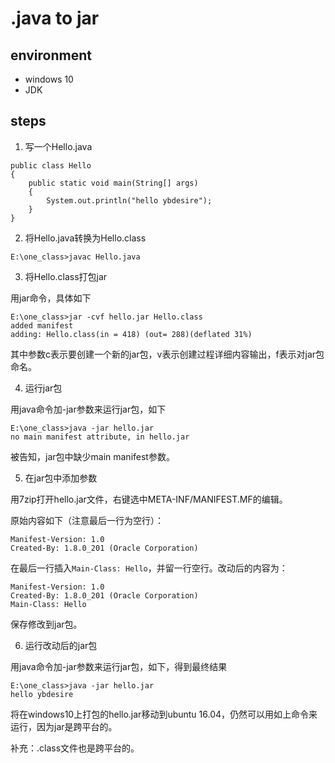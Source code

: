 # .java to jar


## environment

* windows 10
* JDK

## steps


1. 写一个Hello.java

```
public class Hello
{
    public static void main(String[] args)
    {
        System.out.println("hello ybdesire");
    }
}
```

2. 将Hello.java转换为Hello.class

```
E:\one_class>javac Hello.java
```

3. 将Hello.class打包jar

用jar命令，具体如下


```
E:\one_class>jar -cvf hello.jar Hello.class
added manifest
adding: Hello.class(in = 418) (out= 288)(deflated 31%)
```

其中参数c表示要创建一个新的jar包，v表示创建过程详细内容输出，f表示对jar包命名。


4. 运行jar包

用java命令加-jar参数来运行jar包，如下

```
E:\one_class>java -jar hello.jar
no main manifest attribute, in hello.jar
```

被告知，jar包中缺少main manifest参数。


5. 在jar包中添加参数

用7zip打开hello.jar文件，右键选中META-INF/MANIFEST.MF的编辑。

原始内容如下（注意最后一行为空行）：

```
Manifest-Version: 1.0
Created-By: 1.8.0_201 (Oracle Corporation)

```

在最后一行插入`Main-Class: Hello`，并留一行空行。改动后的内容为：

```
Manifest-Version: 1.0
Created-By: 1.8.0_201 (Oracle Corporation)
Main-Class: Hello
```

保存修改到jar包。


6. 运行改动后的jar包

用java命令加-jar参数来运行jar包，如下，得到最终结果

```
E:\one_class>java -jar hello.jar
hello ybdesire
```

将在windows10上打包的hello.jar移动到ubuntu 16.04，仍然可以用如上命令来运行，因为jar是跨平台的。

补充：.class文件也是跨平台的。